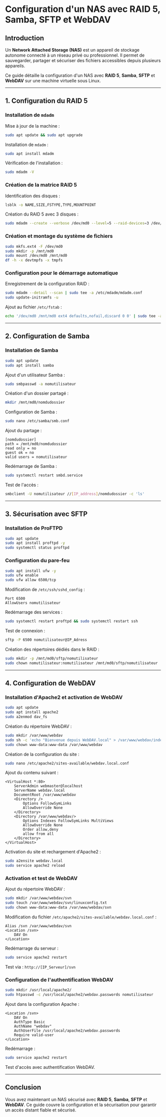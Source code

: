 # Configuration d'un NAS avec RAID 5, Samba, SFTP et WebDAV

## Introduction
Un **Network Attached Storage (NAS)** est un appareil de stockage autonome connecté à un réseau privé ou professionnel. Il permet de sauvegarder, partager et sécuriser des fichiers accessibles depuis plusieurs appareils.

Ce guide détaille la configuration d'un NAS avec **RAID 5**, **Samba**, **SFTP** et **WebDAV** sur une machine virtuelle sous Linux.

---
## 1. Configuration du RAID 5

### Installation de `mdadm`
Mise à jour de la machine :
```sh
sudo apt update && sudo apt upgrade
```
Installation de `mdadm` :
```sh
sudo apt install mdadm
```
Vérification de l'installation :
```sh
sudo mdadm -V
```
### Création de la matrice RAID 5
Identification des disques :
```sh
lsblk -o NAME,SIZE,FSTYPE,TYPE,MOUNTPOINT
```
Création du RAID 5 avec 3 disques :
```sh
sudo mdadm --create --verbose /dev/md0 --level=5 --raid-devices=3 /dev/sdb /dev/sdc /dev/sdd
```
### Création et montage du système de fichiers
```sh
sudo mkfs.ext4 -F /dev/md0
sudo mkdir -p /mnt/md0
sudo mount /dev/md0 /mnt/md0
df -h -x devtmpfs -x tmpfs
```
### Configuration pour le démarrage automatique
Enregistrement de la configuration RAID :
```sh
sudo mdadm --detail --scan | sudo tee -a /etc/mdadm/mdadm.conf
sudo update-initramfs -u
```
Ajout au fichier `/etc/fstab` :
```sh
echo '/dev/md0 /mnt/md0 ext4 defaults,nofail,discard 0 0' | sudo tee -a /etc/fstab
```

---
## 2. Configuration de Samba

### Installation de Samba
```sh
sudo apt update
sudo apt install samba
```
Ajout d'un utilisateur Samba :
```sh
sudo smbpasswd -a nomutilisateur
```
Création d'un dossier partagé :
```sh
mkdir /mnt/md0/nomdudossier
```
Configuration de Samba :
```sh
sudo nano /etc/samba/smb.conf
```
Ajout du partage :
```
[nomdudossier]
path = /mnt/md0/nomdudossier
read only = no
guest ok = no
valid users = nomutilisateur
```
Redémarrage de Samba :
```sh
sudo systemctl restart smbd.service
```
Test de l'accès :
```sh
smbclient -U nomutilisateur //[IP_address]/nomdudossier -c 'ls'
```

---
## 3. Sécurisation avec SFTP

### Installation de ProFTPD
```sh
sudo apt update
sudo apt install proftpd -y
sudo systemctl status proftpd
```
### Configuration du pare-feu
```sh
sudo apt install ufw -y
sudo ufw enable
sudo ufw allow 6500/tcp
```
Modification de `/etc/ssh/sshd_config` :
```
Port 6500
AllowUsers nomutilisateur
```
Redémarrage des services :
```sh
sudo systemctl restart proftpd && sudo systemctl restart ssh
```
Test de connexion :
```sh
sftp -P 6500 nomutilisateur@IP_Adress
```
Création des répertoires dédiés dans le RAID :
```sh
sudo mkdir -p /mnt/md0/sftp/nomutilisateur
sudo chown nomutilisateur:nomutilisateur /mnt/md0/sftp/nomutilisateur
```

---
## 4. Configuration de WebDAV

### Installation d'Apache2 et activation de WebDAV
```sh
sudo apt update
sudo apt install apache2
sudo a2enmod dav_fs
```
Création du répertoire WebDAV :
```sh
sudo mkdir /var/www/webdav
sudo sh -c 'echo "Bienvenue depuis WebDAV.local" > /var/www/webdav/index.html'
sudo chown www-data:www-data /var/www/webdav
```
Création de la configuration du site :
```sh
sudo nano /etc/apache2/sites-available/webdav.local.conf
```
Ajout du contenu suivant :
```
<VirtualHost *:80>
    ServerAdmin webmaster@localhost
    ServerName webdav.local
    DocumentRoot /var/www/webdav
    <Directory />
        Options FollowSymLinks
        AllowOverride None
    </Directory>
    <Directory /var/www/webdav/>
        Options Indexes FollowSymLinks MultiViews
        AllowOverride None
        Order allow,deny
        allow from all
    </Directory>
</VirtualHost>
```
Activation du site et rechargement d'Apache2 :
```sh
sudo a2ensite webdav.local
sudo service apache2 reload
```
### Activation et test de WebDAV
Ajout du répertoire WebDAV :
```sh
sudo mkdir /var/www/webdav/svn
sudo touch /var/www/webdav/svn/linuxconfig.txt
sudo chown www-data:www-data /var/www/webdav/svn
```
Modification du fichier `/etc/apache2/sites-available/webdav.local.conf` :
```
Alias /svn /var/www/webdav/svn
<Location /svn>
    DAV On
</Location>
```
Redémarrage du serveur :
```sh
sudo service apache2 restart
```
Test via : `http://[IP_Serveur]/svn`

### Configuration de l'authentification WebDAV
```sh
sudo mkdir /usr/local/apache2/
sudo htpasswd -c /usr/local/apache2/webdav.passwords nomutilisateur
```
Ajout dans la configuration Apache :
```
<Location /svn>
    DAV On
    AuthType Basic
    AuthName "webdav"
    AuthUserFile /usr/local/apache2/webdav.passwords
    Require valid-user
</Location>
```
Redémarrage :
```sh
sudo service apache2 restart
```
Test d'accès avec authentification WebDAV.

---
## Conclusion
Vous avez maintenant un NAS sécurisé avec **RAID 5**, **Samba**, **SFTP** et **WebDAV**. Ce guide couvre la configuration et la sécurisation pour garantir un accès distant fiable et sécurisé.


